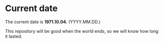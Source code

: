 # Current date

The current date is **1971.10.04.** (YYYY.MM.DD.)

This repository will be good when the world ends, so we will know how long it lasted.